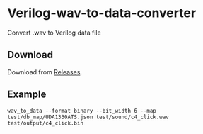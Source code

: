 # Verilog-wav-to-data-converter

Convert .wav to Verilog data file

## Download

Download from [Releases](https://github.com/ebola777/Verilog-wav-to-data-converter/releases).

## Example

```
wav_to_data --format binary --bit_width 6 --map test/db_map/UDA1330ATS.json test/sound/c4_click.wav test/output/c4_click.bin
```
